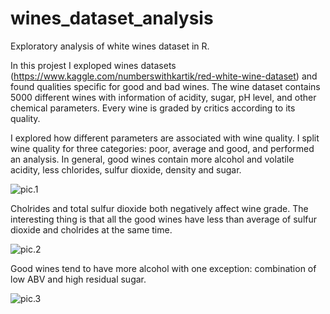 # wines_dataset_analysis
Exploratory analysis of white wines dataset in R.

In this projest I exploped wines datasets (https://www.kaggle.com/numberswithkartik/red-white-wine-dataset) and found qualities specific for good and bad wines.
The wine dataset contains 5000 different wines with information of acidity, sugar, pH level, and other chemical parameters. Every wine is graded by critics according to its quality.

I explored how different parameters are associated with wine quality. I split wine quality for three categories: poor, average and good, and performed an analysis. In general, good wines contain more alcohol and volatile acidity, less chlorides, sulfur dioxide, density and sugar. 

![pic.1](https://upload.wikimedia.org/wikipedia/commons/thumb/b/bb/Sake_Dean_Mahomed.jpg/223px-Sake_Dean_Mahomed.jpg)

Cholrides and total sulfur dioxide both negatively affect wine grade. The interesting thing is that all the good wines have less than average of sulfur dioxide and cholrides at the same time. 

![pic.2](https://www.dropbox.com/s/7rbp8s1l5r3g0sx/Screen%20Shot%202019-01-15%20at%203.54.23%20PM.png)

Good wines tend to have more alcohol with one exception: combination of low ABV and high residual sugar.

![pic.3](https://www.dropbox.com/s/2biyolduwsrgm6f/Screen%20Shot%202019-01-15%20at%204.03.24%20PM.png)
